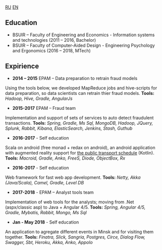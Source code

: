 [RU](https://artkostm.github.io/cv/ru) [EN](https://artkostm.github.io/cv/)

## Education

- BSUIR – Faculty of Engineering and Economics - Information systems and technologies (2011 – 2016, Bachelor)
- BSUIR – Faculty of Computer-Aided Design - Engineering Psychology and Ergonomics (2016 – 2018, MTech)

## Expirience

- **2014 – 2015** EPAM – Data preparation to retrain fraud models

Using the tools below, we developed MapReduce jobs and hive-scripts for data preparation, so data scientists can retrain thier fraud models.
**Tools:** _Hadoop, Hive, Gradle, AngularJs_
- **2015-2017** EPAM – Fraud team

Implementation and support of sets of services to auto detect fraudulent transactions.
**Tools:** _Spring, Gradle, Ms Sql, MongoDB, Hadoop, JQuery, Splunk, Rabbit, Kibana, ElasticSearch, Jenkins, Stash, Guthub_
- **2016-2017** - Self education

Scala on android (free monad + redax on android), an android application with augmented reality support for [the public transport schedule](http://www.minsktrans.by/city/#minsk/bus) (Kotlin).
**Tools:** _Macroid, Gradle, Anko, FreeS, Diode, ObjectBox, Rx_
- **2016-2017** - Self education

Web framework for fast web app development.
**Tools:** _Netty, Akka (Java/Scala), Camel, Gradle, Level DB_
- **2017-2018** - EPAM – Analyst tools team 

Implementation of web tools for the analysts; moving from .Net (aspx/classic asp) to Java + Angular 4/5.
**Tools:** _Spring, Angular 4/5, Gradle, Mybatis, Rabbit, Mongo, Ms Sql_
- **Jan - May 2018** - Self education

An application to agregate different events in Minsk and for visiting them together.
**Tools:** _Finatra, Slick, Sangria, Postgres, Circe, Dialog Flow, Swagger, Sbt, Heroku, Akka, Anko, Appolo_
